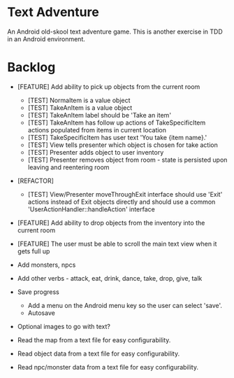 Text Adventure
==============

An Android old-skool text adventure game. This is another exercise in TDD in an Android environment.

Backlog
=======

- [FEATURE] Add ability to pick up objects from the current room
  - [TEST] NormaItem is a value object
  - [TEST] TakeAnItem is a value object
  - [TEST] TakeAnItem label should be 'Take an item'
  - [TEST] TakeAnItem has follow up actions of TakeSpecificItem actions populated from items in current location
  - [TEST] TakeSpecificItem has user text 'You take {item name}.'
  - [TEST] View tells presenter which object is chosen for take action
  - [TEST] Presenter adds object to user inventory
  - [TEST] Presenter removes object from room - state is persisted upon leaving and reentering room
- [REFACTOR]
  - [TEST] View/Presenter moveThroughExit interface should use 'Exit' actions instead of Exit objects directly and should use a common 'UserActionHandler::handleAction' interface
- [FEATURE] Add ability to drop objects from the inventory into the current room
- [FEATURE] The user must be able to scroll the main text view when it gets full up


- Add monsters, npcs

- Add other verbs - attack, eat, drink, dance, take, drop, give, talk

- Save progress
  - Add a menu on the Android menu key so the user can select 'save'.
  - Autosave

- Optional images to go with text?

- Read the map from a text file for easy configurability.
- Read object data from a text file for easy configurability.
- Read npc/monster data from a text file for easy configurability.

